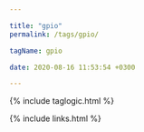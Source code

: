 ```yaml
---

title: "gpio"
permalink: /tags/gpio/

tagName: gpio

date: 2020-08-16 11:53:54 +0300

---
```


{% include taglogic.html %}

{% include links.html %}
